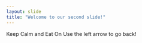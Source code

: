 ```yaml
---
layout: slide
title: "Welcome to our second slide!"
---
```

Keep Calm and Eat On
Use the left arrow to go back!
